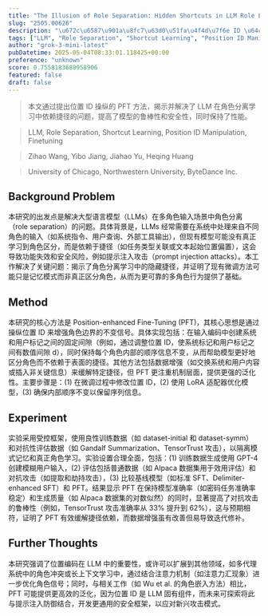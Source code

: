 ```yaml
---
title: "The Illusion of Role Separation: Hidden Shortcuts in LLM Role Learning (and How to Fix Them)"
slug: "2505.00626"
description: "\u672c\u6587\u901a\u8fc7\u63d0\u51fa\u4f4d\u7f6e ID \u64cd\u7eb5\u7684 PFT \u65b9\u6cd5\uff0c\u63ed\u793a\u5e76\u89e3\u51b3\u4e86 LLM \u5728\u89d2\u8272\u5206\u79bb\u5b66\u4e60\u4e2d\u4f9d\u8d56\u6377\u5f84\u7684\u95ee\u9898\uff0c\u63d0\u9ad8\u4e86\u6a21\u578b\u7684\u9c81\u68d2\u6027\u548c\u5b89\u5168\u6027\uff0c\u540c\u65f6\u4fdd\u6301\u4e86\u6027\u80fd\u3002"
tags: ["LLM", "Role Separation", "Shortcut Learning", "Position ID Manipulation", "Finetuning"]
author: "grok-3-mini-latest"
pubDatetime: 2025-05-04T08:33:01.118425+00:00
preference: "unknown"
score: 0.7558183688958906
featured: false
draft: false
---
```


> 本文通过提出位置 ID 操纵的 PFT 方法，揭示并解决了 LLM 在角色分离学习中依赖捷径的问题，提高了模型的鲁棒性和安全性，同时保持了性能。

> LLM, Role Separation, Shortcut Learning, Position ID Manipulation, Finetuning 

> Zihao Wang, Yibo Jiang, Jiahao Yu, Heqing Huang

> University of Chicago, Northwestern University, ByteDance Inc. 

## Background Problem

本研究的出发点是解决大型语言模型（LLMs）在多角色输入场景中角色分离（role separation）的问题。具体背景是，LLMs 经常需要在系统中处理来自不同角色的输入（如系统指令、用户查询、外部工具输出），但现有模型可能没有真正学习到角色区分，而是依赖于捷径（如任务类型关联或文本起始位置偏置），这会导致功能失效和安全风险，例如提示注入攻击（prompt injection attacks）。本工作解决了关键问题：揭示了角色分离学习中的隐藏捷径，并证明了现有微调方法可能只是记忆模式而非真正区分角色，从而为更可靠的多角色行为提供了基础。

## Method

本研究的核心方法是 Position-enhanced Fine-Tuning (PFT)，其核心思想是通过操纵位置 ID 来增强角色边界的不变信号。具体实现包括：在输入编码中创建系统和用户标记之间的固定间隙（例如，通过调整位置 ID，使系统标记和用户标记之间有数值间隙 d），同时保持每个角色内部的顺序信息不变，从而帮助模型更好地区分角色而不依赖于表面的捷径。其他方法包括数据增强（如交换系统和用户内容或插入非关键信息）来缓解特定捷径，但 PFT 更注重机制层面，提供更强的泛化性。主要步骤是：(1) 在微调过程中修改位置 ID，(2) 使用 LoRA 适配器优化模型，(3) 确保内部顺序不变以保留序列信息。

## Experiment

实验采用受控框架，使用良性训练数据（如 dataset-initial 和 dataset-symm）和对抗性评估数据（如 Gandalf Summarization、TensorTrust 攻击），以隔离模式记忆和真正角色学习。实验设置合理全面，包括：(1) 训练数据生成使用 GPT-4 创建模糊用户输入，(2) 评估包括普通数据（如 Alpaca 数据集用于效用评估）和对抗攻击（如提取和劫持攻击），(3) 比较基线模型（如标准 SFT、Delimiter-enhanced SFT）和 PFT。结果显示 PFT 在保持模型准确率（如密码任务准确率稳定）和生成质量（如 Alpaca 数据集的对数似然）的同时，显著提高了对抗攻击的鲁棒性（例如，TensorTrust 攻击准确率从 33% 提升到 62%），这与预期相符，证明了 PFT 有效缓解捷径依赖，而数据增强虽有改善但易导致迭代修补。

## Further Thoughts 

本研究强调了位置编码在 LLM 中的重要性，或许可以扩展到其他领域，如多代理系统中的角色冲突或长上下文学习中，通过结合注意力机制（如注意力汇现象）进一步优化角色信号；同时，与相关工作（如 Wu et al. 的角色嵌入方法）相比，PFT 可能提供更高效的泛化，因为位置 ID 是 LLM 固有组件，而未来可探索将此与提示注入防御结合，开发更通用的安全框架，以应对新兴攻击模式。
